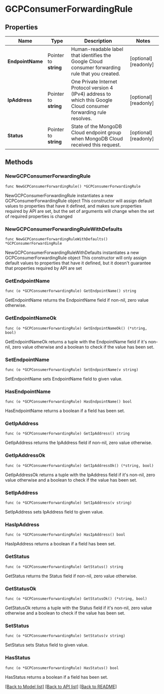# GCPConsumerForwardingRule

## Properties

Name | Type | Description | Notes
------------ | ------------- | ------------- | -------------
**EndpointName** | Pointer to **string** | Human-readable label that identifies the Google Cloud consumer forwarding rule that you created. | [optional] [readonly] 
**IpAddress** | Pointer to **string** | One Private Internet Protocol version 4 (IPv4) address to which this Google Cloud consumer forwarding rule resolves. | [optional] [readonly] 
**Status** | Pointer to **string** | State of the MongoDB Cloud endpoint group when MongoDB Cloud received this request. | [optional] [readonly] 

## Methods

### NewGCPConsumerForwardingRule

`func NewGCPConsumerForwardingRule() *GCPConsumerForwardingRule`

NewGCPConsumerForwardingRule instantiates a new GCPConsumerForwardingRule object
This constructor will assign default values to properties that have it defined,
and makes sure properties required by API are set, but the set of arguments
will change when the set of required properties is changed

### NewGCPConsumerForwardingRuleWithDefaults

`func NewGCPConsumerForwardingRuleWithDefaults() *GCPConsumerForwardingRule`

NewGCPConsumerForwardingRuleWithDefaults instantiates a new GCPConsumerForwardingRule object
This constructor will only assign default values to properties that have it defined,
but it doesn't guarantee that properties required by API are set

### GetEndpointName

`func (o *GCPConsumerForwardingRule) GetEndpointName() string`

GetEndpointName returns the EndpointName field if non-nil, zero value otherwise.

### GetEndpointNameOk

`func (o *GCPConsumerForwardingRule) GetEndpointNameOk() (*string, bool)`

GetEndpointNameOk returns a tuple with the EndpointName field if it's non-nil, zero value otherwise
and a boolean to check if the value has been set.

### SetEndpointName

`func (o *GCPConsumerForwardingRule) SetEndpointName(v string)`

SetEndpointName sets EndpointName field to given value.

### HasEndpointName

`func (o *GCPConsumerForwardingRule) HasEndpointName() bool`

HasEndpointName returns a boolean if a field has been set.
### GetIpAddress

`func (o *GCPConsumerForwardingRule) GetIpAddress() string`

GetIpAddress returns the IpAddress field if non-nil, zero value otherwise.

### GetIpAddressOk

`func (o *GCPConsumerForwardingRule) GetIpAddressOk() (*string, bool)`

GetIpAddressOk returns a tuple with the IpAddress field if it's non-nil, zero value otherwise
and a boolean to check if the value has been set.

### SetIpAddress

`func (o *GCPConsumerForwardingRule) SetIpAddress(v string)`

SetIpAddress sets IpAddress field to given value.

### HasIpAddress

`func (o *GCPConsumerForwardingRule) HasIpAddress() bool`

HasIpAddress returns a boolean if a field has been set.
### GetStatus

`func (o *GCPConsumerForwardingRule) GetStatus() string`

GetStatus returns the Status field if non-nil, zero value otherwise.

### GetStatusOk

`func (o *GCPConsumerForwardingRule) GetStatusOk() (*string, bool)`

GetStatusOk returns a tuple with the Status field if it's non-nil, zero value otherwise
and a boolean to check if the value has been set.

### SetStatus

`func (o *GCPConsumerForwardingRule) SetStatus(v string)`

SetStatus sets Status field to given value.

### HasStatus

`func (o *GCPConsumerForwardingRule) HasStatus() bool`

HasStatus returns a boolean if a field has been set.

[[Back to Model list]](../README.md#documentation-for-models) [[Back to API list]](../README.md#documentation-for-api-endpoints) [[Back to README]](../README.md)


